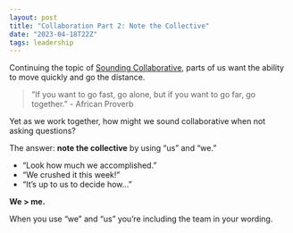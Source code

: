 ```yaml
---
layout: post
title: "Collaboration Part 2: Note the Collective"
date: "2023-04-18T22Z"
tags: leadership
---
```


Continuing the topic of [Sounding Collaborative](/sound-collaborative/), parts of us want the ability to move quickly and go the distance.

> ”If you want to go fast, go alone, but if you want to go far, go together.” - African Proverb

Yet as we work together, how might we sound collaborative when not asking questions?

The answer: **note the collective** by using “us” and “we.”

- “Look how much we accomplished.”
- “We crushed it this week!”
- “It’s up to us to decide how...”

**We > me.**

When you use “we” and “us” you’re including the team in your wording.
